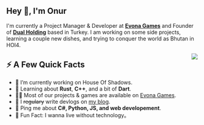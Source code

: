 <h2>Hey 👋, I'm Onur</h2>
<p>I'm currently a Project Manager & Developer at <strong><a href="https://www.evonagames.com/">Evona Games</a></strong> and Founder of <strong><a href="https://www.dualholding.net/">Dual Holding</a></strong> based in Turkey. I am working on some side projects, learning a couple new dishes, and trying to conquer the world as Bhutan in HOI4.</p>
<img align="right" src="https://media1.giphy.com/media/13HgwGsXF0aiGY/giphy.gif" />
<h2>⚡️ A Few Quick Facts</h2>
<ul>
<li>🔭 I’m currently working on House Of Shadows.</li>
<li>🧐 Learning about <strong>Rust</strong>, <strong>C++</strong>, and a bit of <strong>Dart</strong>.</li>
<li>👨‍💻 Most of our projects & games are available on <a href="https://evonagames.com">Evona Games</a>.</li>
<li>📝 I <del>regulary</del> write devlogs on <a href="https://evonagames.com">my blog</a>.</li>
<li>💬 Ping me about <strong>C#, Python, JS, and web developement</strong>.</li>
<li>🎉 Fun Fact: I wanna live without technology。</li>
</ul>
